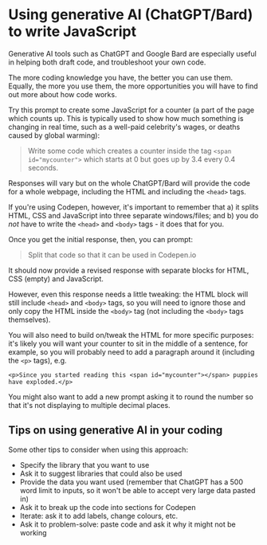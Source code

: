 # Using generative AI (ChatGPT/Bard) to write JavaScript

Generative AI tools such as ChatGPT and Google Bard are especially useful in helping both draft code, and troubleshoot your own code. 

The more coding knowledge you have, the better you can use them. Equally, the more you use them, the more opportunities you will have to find out more about how code works. 

Try this prompt to create some JavaScript for a counter (a part of the page which counts up. This is typically used to show how much something is changing in real time, such as a well-paid celebrity's wages, or deaths caused by global warming):

> Write some code which creates a counter inside the tag `<span id="mycounter">` which starts at 0 but goes up by 3.4 every 0.4 seconds.

Responses will vary but on the whole ChatGPT/Bard will provide the code for a whole webpage, including the HTML and including the `<head>` tags.

If you're using Codepen, however, it's important to remember that a) it splits HTML, CSS and JavaScript into three separate windows/files; and b) you do *not* have to write the `<head>` and `<body>` tags - it does that for you.

Once you get the initial response, then, you can prompt: 

> Split that code so that it can be used in Codepen.io

It should now provide a revised response with separate blocks for HTML, CSS (empty) and JavaScript.

However, even this response needs a little tweaking: the HTML block will still include `<head>` and `<body>` tags, so you will need to ignore those and only copy the HTML inside the `<body>` tag (not including the `<body>` tags themselves).

You will also need to build on/tweak the HTML for more specific purposes: it's likely you will want your counter to sit in the middle of a sentence, for example, so you will probably need to add a paragraph around it (including the `<p>` tags), e.g.

```
<p>Since you started reading this <span id="mycounter"></span> puppies have exploded.</p>
```

You might also want to add a new prompt asking it to round the number so that it's not displaying to multiple decimal places.

## Tips on using generative AI in your coding

Some other tips to consider when using this approach:

* Specify the library that you want to use
* Ask it to suggest libraries that could also be used
* Provide the data you want used (remember that ChatGPT has a 500 word limit to inputs, so it won't be able to accept very large data pasted in)
* Ask it to break up the code into sections for Codepen
* Iterate: ask it to add labels, change colours, etc.
* Ask it to problem-solve: paste code and ask it why it might not be working

